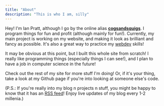 ```yaml
---
title: "About"
description: "This is who I am, silly"
---
```


<!-- <script>
import PFP from "$lib/components/PFP.svelte";
</script>

<div class="float-right">
    <PFP/>
</div> -->

Hey! I'm Ian Pratt, although I go by the online alias <u>**cogsandsquigs**</u>. I program things for fun and profit (although mainly for fun!). Currently, my main project is working on my website, and making it look as brilliant and fancy as possible. It's also a great way to practice my [webdev](/tags/webdev) skills!

It may be obvious at this point, but I built this whole site from scratch! I really like programming things (especially things I can see!), and I plan to have a job in computer science in the future!

Check out the rest of my site for more stuff I'm doing! Or, if it's your thing, take a look at my Github page if you're into looking at someone else's code.

(P.S.: If you're really into my blog n projects n stuff, you might be happy to know that it has an [RSS feed](/posts/rss.xml)! Enjoy live updates of my blog every 1-2 millenia.)
